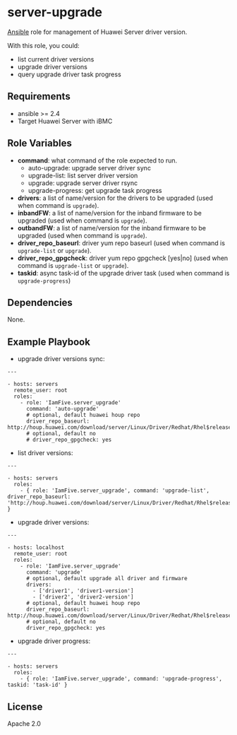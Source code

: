 server-upgrade
=========

[Ansible][ansible] role for management of Huawei Server driver version.

With this role, you could:

- list current driver versions
- upgrade driver versions
- query upgrade driver task progress

Requirements
------------

- ansible >= 2.4
- Target Huawei Server with iBMC


Role Variables
--------------

- **command**: what command of the role expected to run.
  - auto-upgrade: upgrade server driver sync
  - upgrade-list: list server driver version
  - upgrade: upgrade server driver rsync
  - upgrade-progress: get upgrade task progress
- **drivers**: a list of name/version for the drivers to be upgraded (used when command is `upgrade`).
- **inbandFW**: a list of name/version for the inband firmware to be upgraded (used when command is `upgrade`).
- **outbandFW**: a list of name/version for the inband firmware to be upgraded (used when command is `upgrade`).
- **driver_repo_baseurl**: driver yum repo baseurl (used when command is `upgrade-list` or `upgrade`).
- **driver_repo_gpgcheck**: driver yum repo gpgcheck [yes|no] (used when command is `upgrade-list` or `upgrade`).
- **taskid**: async task-id of the upgrade driver task (used when command is `upgrade-progress`)

Dependencies
------------

None.

Example Playbook
----------------

- upgrade driver versions sync:

```
---
  
- hosts: servers
  remote_user: root
  roles:
    - role: 'IamFive.server_upgrade'
      command: 'auto-upgrade'
      # optional, default huawei houp repo
      driver_repo_baseurl: http://houp.huawei.com/download/server/Linux/Driver/Redhat/Rhel$releasever/$basearch/current/
      # optional, default no
      # driver_repo_gpgcheck: yes
```


- list driver versions:

```
---

- hosts: servers
  roles:
    - { role: 'IamFive.server_upgrade', command: 'upgrade-list',  driver_repo_baseurl: 'http://houp.huawei.com/download/server/Linux/Driver/Redhat/Rhel$releasever/$basearch/current/' }
```

- upgrade driver versions:

```
---

- hosts: localhost
  remote_user: root
  roles:
    - role: 'IamFive.server_upgrade'
      command: 'upgrade'
      # optional, default upgrade all driver and firmware
      drivers: 
        - ['driver1', 'driver1-version']
        - ['driver2', 'driver2-version']
      # optional, default huawei houp repo
      driver_repo_baseurl: http://houp.huawei.com/download/server/Linux/Driver/Redhat/Rhel$releasever/$basearch/current/
      # optional, default no
      driver_repo_gpgcheck: yes
```


- upgrade driver progress:

```
---

- hosts: servers
  roles:
    - { role: 'IamFive.server_upgrade', command: 'upgrade-progress', taskid: 'task-id' }
```

License
-------

Apache 2.0


[ansible]:  https://ansible.com/    "Ansible"